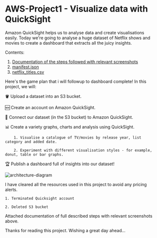 # AWS-Project1 - Visualize data with QuickSight

Amazon QuickSight helps us to analyse data and create visualisations easily. Today we're going to analyse a huge dataset of Netflix shows and movies to create a dashboard that extracts all the juicy insights.

Contents:

1. [Documentation of the steps followed with relevant screenshots](https://github.com/Rupam-1/AWS-Project1---Visualize-data-with-QuickSight/blob/24c09fc0bc1985e338430b9da5123af543f3fe62/Documentation%20of%20the%20steps%20followed%20with%20relevant%20screenshots.pdf)
3. [manifest.json](https://github.com/Rupam-1/AWS-Project1---Visualize-data-with-QuickSight/blob/main/manifest.json)
4. [netflix_titles.csv](https://github.com/Rupam-1/AWS-Project1---Visualize-data-with-QuickSight/blob/main/netflix_titles.csv)


Here's the game plan that i will followup to dashboard complete! In this project, we will:

🪣 Upload a dataset into an S3 bucket.
    
🆕 Create an account on Amazon QuickSight.
    
🔗 Connect our dataset (in the S3 bucket) to Amazon QuickSight.
    
📊 Create a variety graphs, charts and analysis using QuickSight.

        1. Visualise a catalogue of TV/movies by release year, list category and added date.
    
        2. Experiment with different visualisation styles - for example, donut, table or bar graphs.
    
🏆 Publish a dashboard full of insights into our dataset!

![architecture-diagram](https://github.com/user-attachments/assets/8a0df195-0a4b-4d78-a806-b8167cae5ded)


I have cleared all the resources used in this project to avoid any pricing alerts. 
  
    1. Terminated Quicksight account
    
    2. Deleted S3 bucket

Attached documentation of full described steps with relevant screenshots above.
   
Thanks for reading this project. 
Wishing a great day ahead...
